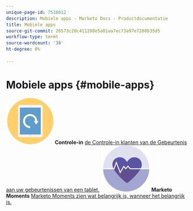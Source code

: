 ```yaml
---
unique-page-id: 7516612
description: Mobiele apps - Marketo Docs - Productdocumentatie
title: Mobiele apps
source-git-commit: 26573c20c411208e5a01aa7ec73a97e7208b35d5
workflow-type: tm+mt
source-wordcount: '38'
ht-degree: 0%

---
```



# Mobiele apps {#mobile-apps}

**&#x200B; ![ Controle-binnen van de Gebeurtenis &lbrace;](assets/mobile-checkin-icon.png) Controle-in** [ de Controle-in klanten van de Gebeurtenis aan uw gebeurtenissen van een tablet.](https://docs.marketo.com/display/DOCS/Event+Check-in)     **&#x200B; ![ Marketo Moments ](assets/moments-icon.png) Marketo Moments** [ Marketo Moments zien wat belangrijk is, wanneer het belangrijk is.](https://docs.marketo.com/display/DOCS/Marketo+Moments)
